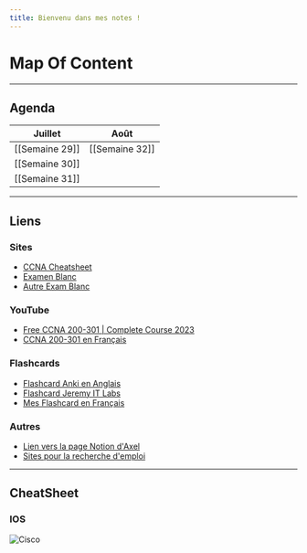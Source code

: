```yaml
---
title: Bienvenu dans mes notes !
---
```

# Map Of Content

---

## Agenda

| **Juillet**    | **Août**       |
| -------------- | -------------- |
| [[Semaine 29]] | [[Semaine 32]] |
| [[Semaine 30]] |                |
| [[Semaine 31]] |                |


---
## Liens

### Sites
- [CCNA Cheatsheet](https://www.geeksforgeeks.org/ccna-cheatsheet/)
- [Examen Blanc](https://www.itexams.com/exam/200-301)
- [Autre Exam Blanc](https://www.certyiq.com/papers?provider=cisco&exam=200-301&page=1)
### YouTube
- [Free CCNA 200-301 | Complete Course 2023](https://www.youtube.com/watch?v=H8W9oMNSuwo&list=PLxbwE86jKRgMpuZuLBivzlM8s2Dk5lXBQ)
- [CCNA 200-301 en Français](https://www.youtube.com/watch?v=6TDjSEU9lZI&list=PLbk3pyxYxY-pn6U0yDr_IObXZD6aKs0lC)
### Flashcards
- [Flashcard Anki en Anglais](https://ankiweb.net/shared/info/591991787)
- [Flashcard Jeremy IT Labs](https://drive.google.com/drive/folders/1qtS7knmkfdfNbHV_4RHXeIjFYk2rnRqq?usp=sharing)
- [Mes Flashcard en Français](https://drive.google.com/drive/folders/1fbeL0G2mbyd1H2YyN_tV4XRQn3DktwyS?usp=sharing)
### Autres
- [Lien vers la page Notion d'Axel](https://shorthaired-nail-8b0.notion.site/Cisco-Packet-Tracer-7f7a70912c68406db2603bf7be42e4a6)
- [Sites pour la recherche d'emploi](https://drive.google.com/file/d/1Bp4HfOuKWhvMTlTVIer5Z5lg5OQJGzdT/view?usp=sharing)

---
## CheatSheet

### IOS 
![Cisco](https://www.piratemoo.com/content/images/2021/05/1_GcUr0Nay0X7JluaHJraNpQ-1.png)
